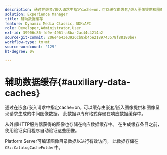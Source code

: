 ```yaml
---
description: 通过在嵌套/嵌入请求中指定cache=on，可以缓存由嵌套/嵌入图像提供和图像呈现请求生成的中间图像数据。 此数据以专有格式存储在响应数据缓存中。
solution: Experience Manager
title: 辅助数据缓存
feature: Dynamic Media Classic，SDK/API
role: Developer,Administrator,User
exl-id: 39906c86-fd9e-4961-a8ba-2ac44c4214a2
source-git-commit: 206e4643e3926cb85b4be2189743578f88180be7
workflow-type: tm+mt
source-wordcount: '129'
ht-degree: 0%

---
```


# 辅助数据缓存{#auxiliary-data-caches}

通过在嵌套/嵌入请求中指定cache=on，可以缓存由嵌套/嵌入图像提供和图像呈现请求生成的中间图像数据。 此数据以专有格式存储在响应数据缓存中。

从外部HTTP服务器获得的图像也存储在响应数据缓存中。 在生成缓存条目之前，使用验证实用程序自动验证这些图像。

Platform Server可编译图像目录数据以进行有效访问。 此数据存储在`CS::CatalogCacheFolder`中。
